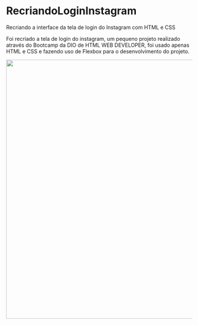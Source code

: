 # RecriandoLoginInstagram
Recriando a interface da tela de login do Instagram com HTML e CSS

Foi recriado a tela de login do instagram, um pequeno projeto realizado através do Bootcamp da DIO de HTML WEB DEVELOPER,
foi usado apenas HTML e CSS e fazendo uso de Flexbox para o desenvolvimento do projeto.

<div align="center"> 
<img src="https://user-images.githubusercontent.com/78154866/126830734-faaf366c-d497-4a1e-9216-39f834f78e21.png" width="700px"/>
</div>

